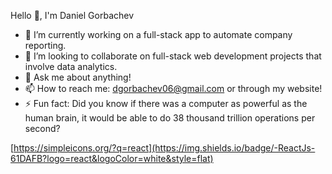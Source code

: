 Hello 👋, I'm Daniel Gorbachev

- 🔭 I’m currently working on a full-stack app to automate company reporting.
- 👯 I’m looking to collaborate on full-stack web development projects that involve data analytics.
- 💬 Ask me about anything!
- 📫 How to reach me: dgorbachev06@gmail.com or through my website!
- ⚡ Fun fact: Did you know if there was a computer as powerful as the human brain, it would be able to do 38 thousand trillion operations per second?

[https://simpleicons.org/?q=react](https://img.shields.io/badge/-ReactJs-61DAFB?logo=react&logoColor=white&style=flat)

